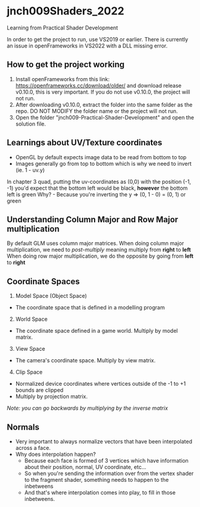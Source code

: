 # jnch009Shaders_2022
Learning from Practical Shader Development

In order to get the project to run, use VS2019 or earlier. There is currently an issue in openFrameworks in VS2022 with a DLL missing error.

## How to get the project working
1. Install openFrameworks from this link: https://openframeworks.cc/download/older/ and download release v0.10.0, this is very important.
If you do not use v0.10.0, the project will not run.
2. After downloading v0.10.0, extract the folder into the same folder as the repo. DO NOT MODIFY the folder name or the project will not run.
3. Open the folder "jnch009-Practical-Shader-Development" and open the solution file.


## Learnings about UV/Texture coordinates
- OpenGL by default expects image data to be read from bottom to top
- Images generally go from top to bottom which is why we need to invert (ie. 1 - uv.y)

In chapter 3 quad, putting the uv-coordinates as (0,0) with the position (-1, -1)
you'd expect that the bottom left would be black, **however** the bottom left is green
Why?
	- Because you're inverting the y => (0, 1 - 0) = (0, 1) or green

## Understanding Column Major and Row Major multiplication
By default GLM uses column major matrices. 
When doing column major multiplication, we need to *post-multiply* meaning multiply from **right** to **left**
When doing row major multiplication, we do the opposite by going from **left** to **right**

## Coordinate Spaces
1. Model Space (Object Space)
- The coordinate space that is defined in a modelling program
2. World Space
- The coordinate space defined in a game world. Multiply by model matrix.
3. View Space
- The camera's coordinate space. Multiply by view matrix.
4. Clip Space
- Normalized device coordinates where vertices outside of the -1 to +1 bounds are clipped
- Multiply by projection matrix.

*Note: you can go backwards by multiplying by the inverse matrix*

## Normals
- Very important to always normalize vectors that have been interpolated across a face.
- Why does interpolation happen?
	- Because each face is formed of 3 vertices which have information about their position, normal, UV coordinate, etc...
	- So when you're sending the information over from the vertex shader to the fragment shader, something needs to happen to the inbetweens
	- And that's where interpolation comes into play, to fill in those inbetweens.
